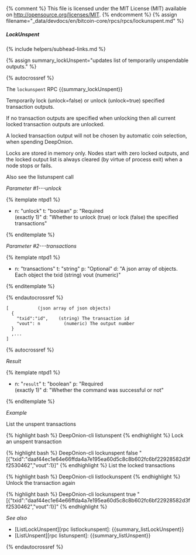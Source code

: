 {% comment %}
This file is licensed under the MIT License (MIT) available on
http://opensource.org/licenses/MIT.
{% endcomment %}
{% assign filename="_data/devdocs/en/bitcoin-core/rpcs/rpcs/lockunspent.md" %}

##### LockUnspent
{% include helpers/subhead-links.md %}

{% assign summary_lockUnspent="updates list of temporarily unspendable outputs." %}

{% autocrossref %}

The `lockunspent` RPC {{summary_lockUnspent}}

Temporarily lock (unlock=false) or unlock (unlock=true) specified transaction outputs.

If no transaction outputs are specified when unlocking then all current locked transaction outputs are unlocked.

A locked transaction output will not be chosen by automatic coin selection, when spending DeepOnion.

Locks are stored in memory only. Nodes start with zero locked outputs, and the locked output list
is always cleared (by virtue of process exit) when a node stops or fails.

Also see the listunspent call

*Parameter #1---unlock*

{% itemplate ntpd1 %}
- n: "unlock"
  t: "boolean"
  p: "Required<br>(exactly 1)"
  d: "Whether to unlock (true) or lock (false) the specified transactions"

{% enditemplate %}

*Parameter #2---transactions*

{% itemplate ntpd1 %}
- n: "transactions"
  t: "string"
  p: "Optional"
  d: "A json array of objects. Each object the txid (string) vout (numeric)"

{% enditemplate %}

{% endautocrossref %}

    [           (json array of json objects)
      {
        "txid":"id",    (string) The transaction id
        "vout": n         (numeric) The output number
      }
      ,...
    ]

{% autocrossref %}

*Result*

{% itemplate ntpd1 %}
- n: "`result`"
  t: "boolean"
  p: "Required<br>(exactly 1)"
  d: "Whether the command was successful or not"

{% enditemplate %}

*Example*

List the unspent transactions

{% highlight bash %}
DeepOnion-cli listunspent
{% endhighlight %}
Lock an unspent transaction

{% highlight bash %}
DeepOnion-cli lockunspent false "[{\"txid\":\"daaf44ec1e64e66ffda4a7e195ea60d5c8c8b602fc6bf22928582d3ff2530462\",\"vout\":1}]"
{% endhighlight %}
List the locked transactions

{% highlight bash %}
DeepOnion-cli listlockunspent
{% endhighlight %}
Unlock the transaction again

{% highlight bash %}
DeepOnion-cli lockunspent true "[{\"txid\":\"daaf44ec1e64e66ffda4a7e195ea60d5c8c8b602fc6bf22928582d3ff2530462\",\"vout\":1}]"
{% endhighlight %}

*See also*

* [ListLockUnspent][rpc listlockunspent]: {{summary_listLockUnspent}}
* [ListUnspent][rpc listunspent]: {{summary_listUnspent}}

{% endautocrossref %}
